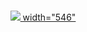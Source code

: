 <div align="center">
  <br />
  <p>
    <a href="https://lolz.guru"><img src="https://i.imgur.com/Qtgo1Ll.png"/> width="546" </a>
  </p>
  <br />
  <p>
 
